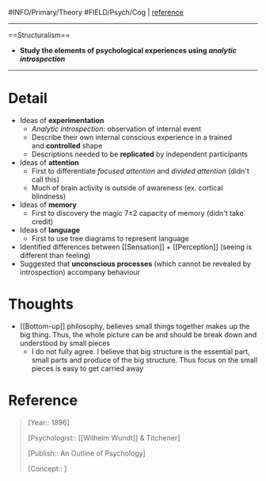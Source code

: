 #INFO/Primary/Theory #FIELD/Psych/Cog | [reference](https://en.wikipedia.org/wiki/Structuralism)

---

==Structuralism==

- **Study the elements of psychological experiences using *analytic introspection***

---

# Detail

-   Ideas of **experimentation**
    -   _Analytic introspection_: observation of internal event
    -   Describe their own internal conscious experience in a trained and **controlled** shape
    -   Descriptions needed to be **replicated** by independent participants
-   Ideas of **attention**
    -   First to differentiate _focused attention_ and _divided attention_ (didn't call this)
    -   Much of brain activity is outside of awareness (ex. cortical blindness)
-   Ideas of **memory**
    -   First to discovery the magic 7±2 capacity of memory (didn't take credit)
-   Ideas of **language**
    -   First to use tree diagrams to represent language
- Identified differences between [[Sensation]] + [[Perception]] (seeing is different than feeling)
- Suggested that **unconscious processes** (which cannot be revealed by introspection) accompany behaviour

# Thoughts

- [[Bottom-up]] philosophy, believes small things together makes up the big thing. Thus, the whole picture can be and should be break down and understood by small pieces
	- I do not fully agree. I believe that big structure is the essential part, small parts and produce of the big structure. Thus focus on the small pieces is easy to get carried away

# Reference

> [Year:: 1896]
> 
> [Psychologist:: [[Wilhelm Wundt]] & Titchener] 
> 
> [Publish:: An Outline of Psychology]
> 
> [Concept:: ]

